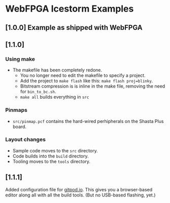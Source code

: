# WebFPGA Icestorm Examples

## [1.0.0] Example as shipped with WebFPGA

## [1.1.0] 

### Using make

* The makefile has been completely redone. 
	* You no longer need to edit the makefile to specify a project. 
	* Add the project to `make flash`  like this: `make flash proj=blinky`.
	* Bitstream compression is is inline in the make file, removing the need for `bin_to_bc.sh`.
	* `make all` builds everything in `src`

### Pinmaps

* `src/pinmap.pcf` contains the hard-wired perhipherals on the Shasta Plus board. 

### Layout changes
* Sample code moves to the `src` directory.
* Code builds into the `build` directory.
* Tooling moves to the `tools` directory. 

## [1.1.1]

Added configuration file for [gitpod.io](https://gitpod.io). This gives you a browser-based editor 
along all with all the build tools. (But no USB-based flashing, yet.)